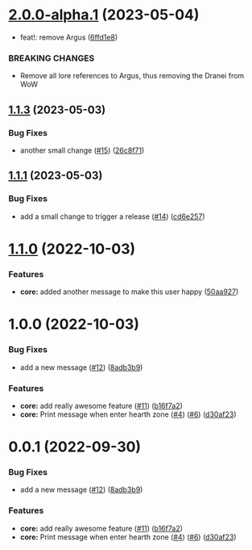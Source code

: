# [2.0.0-alpha.1](https://github.com/Kozoaku/test-semrel-bw/compare/v1.1.3...v2.0.0-alpha.1) (2023-05-04)


* feat!: remove Argus ([6ffd1e8](https://github.com/Kozoaku/test-semrel-bw/commit/6ffd1e8e604cf5f077102f060f5ac8dccea4c60e))


### BREAKING CHANGES

* Remove all lore references to Argus, thus removing the Dranei from WoW

## [1.1.3](https://github.com/Kozoaku/test-semrel-bw/compare/v1.1.2...v1.1.3) (2023-05-03)


### Bug Fixes

* another small change ([#15](https://github.com/Kozoaku/test-semrel-bw/issues/15)) ([26c8f71](https://github.com/Kozoaku/test-semrel-bw/commit/26c8f71a1dc186f9723f08bbb267a64535500a50))

## [1.1.1](https://github.com/Kozoaku/test-semrel-bw/compare/v1.1.0...v1.1.1) (2023-05-03)


### Bug Fixes

* add a small change to trigger a release ([#14](https://github.com/Kozoaku/test-semrel-bw/issues/14)) ([cd6e257](https://github.com/Kozoaku/test-semrel-bw/commit/cd6e257a21cc9820dcbfb24d4f9e2228cb6a4b09))

# [1.1.0](https://github.com/Kozoaku/test-semrel-bw/compare/v1.0.0...v1.1.0) (2022-10-03)


### Features

* **core:** added another message to make this user happy ([50aa927](https://github.com/Kozoaku/test-semrel-bw/commit/50aa927f21f1ee028ef2ba4461bff421bc27c1dc))

# 1.0.0 (2022-10-03)


### Bug Fixes

* add a new message ([#12](https://github.com/Kozoaku/test-semrel-bw/issues/12)) ([8adb3b9](https://github.com/Kozoaku/test-semrel-bw/commit/8adb3b9a45a048114b9bbee355e53a087a6668ba))


### Features

* **core:** add really awesome feature ([#11](https://github.com/Kozoaku/test-semrel-bw/issues/11)) ([b16f7a2](https://github.com/Kozoaku/test-semrel-bw/commit/b16f7a24eca565eac9cc392fb2b049e0b6a3695c))
* **core:** Print message when enter hearth zone ([#4](https://github.com/Kozoaku/test-semrel-bw/issues/4)) ([#6](https://github.com/Kozoaku/test-semrel-bw/issues/6)) ([d30af23](https://github.com/Kozoaku/test-semrel-bw/commit/d30af23f62a94752562a6ab6856d6a02d644e112))

# 0.0.1 (2022-09-30)


### Bug Fixes

* add a new message ([#12](https://github.com/Kozoaku/test-semrel-bw/issues/12)) ([8adb3b9](https://github.com/Kozoaku/test-semrel-bw/commit/8adb3b9a45a048114b9bbee355e53a087a6668ba))


### Features

* **core:** add really awesome feature ([#11](https://github.com/Kozoaku/test-semrel-bw/issues/11)) ([b16f7a2](https://github.com/Kozoaku/test-semrel-bw/commit/b16f7a24eca565eac9cc392fb2b049e0b6a3695c))
* **core:** Print message when enter hearth zone ([#4](https://github.com/Kozoaku/test-semrel-bw/issues/4)) ([#6](https://github.com/Kozoaku/test-semrel-bw/issues/6)) ([d30af23](https://github.com/Kozoaku/test-semrel-bw/commit/d30af23f62a94752562a6ab6856d6a02d644e112))
